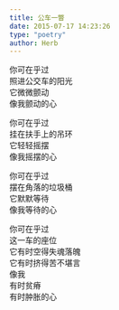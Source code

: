 ```yaml
---  
title: 公车一瞥  
date: 2015-07-17 14:23:26  
type: "poetry"  
author: Herb  
---  
```

你可在乎过  
照进公交车的阳光  
它微微颤动  
像我颤动的心  

你可在乎过  
挂在扶手上的吊环  
它轻轻摇摆  
像我摇摆的心  

你可在乎过  
摆在角落的垃圾桶  
它默默等待  
像我等待的心  

你可在乎过  
这一车的座位  
它有时空得失魂落魄  
它有时挤得苦不堪言  
像我  
有时贫瘠  
有时肿胀的心